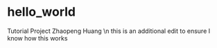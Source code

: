 # hello_world
Tutorial Project
Zhaopeng Huang
\n this is an additional edit to ensure I know how this works
